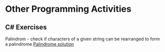 # Other Programming Activities

## C# Exercises

Palindrom - check if characters of a given string can be rearranged to form a palindrome [Palindrome solution](Palindrome)
